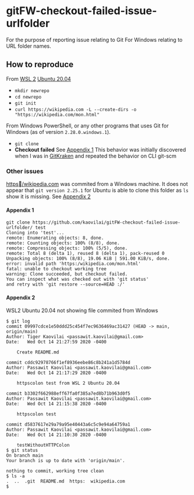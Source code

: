 # gitFW-checkout-failed-issue-urlfolder
For the purpose of reporting issue relating to Git For Windows relating to URL folder names.

## How to reproduce
From [WSL 2](https://docs.microsoft.com/en-us/windows/wsl/install-win10) [Ubuntu 20.04](https://www.microsoft.com/en-us/p/ubuntu-2004-lts/9n6svws3rx71?atc=true&rtc=1&activetab=pivot:overviewtab)
- `mkdir newrepo`
- `cd newrepo`
- `git init`
- `curl https://wikipedia.com -L --create-dirs -o "https://wikipedia.com/mon.html"`

From Windows PowerShell, or any other programs that uses Git for Windows (as of version `2.28.0.windows.1`).
- `git clone`
- **Checkout failed**
See [Appendix 1](https://github.com/kaovilai/gitFW-checkout-failed-issue-urlfolder#Appendix-1)
This behavior was initially discovered when I was in [GitKraken](https://www.gitkraken.com/) and repeated the behavior on CLI git-scm

### Other issues
[https/wikipedia.com](https://github.com/kaovilai/gitFW-checkout-failed-issue-urlfolder/tree/main/https%EF%80%BA/wikipedia.com) was commited from a Windows machine. It does not appear that `git version 2.25.1` for Ubuntu is able to clone this folder as `ls` show it is missing. See [Appendix 2](https://github.com/kaovilai/gitFW-checkout-failed-issue-urlfolder#Appendix-2)

#### Appendix 1
```
git clone https://github.com/kaovilai/gitFW-checkout-failed-issue-urlfolder/ test
Cloning into 'test'...
remote: Enumerating objects: 8, done.
remote: Counting objects: 100% (8/8), done.
remote: Compressing objects: 100% (5/5), done.
remote: Total 8 (delta 1), reused 8 (delta 1), pack-reused 0
Unpacking objects: 100% (8/8), 19.06 KiB | 591.00 KiB/s, done.
error: invalid path 'https:/wikipedia.com/mon.html'
fatal: unable to checkout working tree
warning: Clone succeeded, but checkout failed.
You can inspect what was checked out with 'git status'
and retry with 'git restore --source=HEAD :/'
```

#### Appendix 2
WSL2 Ubuntu 20.04 not showing file commited from Windows
```
$ git log
commit 09997cdce1e50ddd25c454f7ec9636469ac31427 (HEAD -> main, origin/main)
Author: Tiger Kaovilai <passawit.kaovilai@gmail.com>
Date:   Wed Oct 14 21:27:59 2020 -0400

    Create README.md

commit cddc92978766f1ef8936eebe86c8b241a1d5784d
Author: Passawit Kaovilai <passawit.kaovilai@gmail.com>
Date:   Wed Oct 14 21:17:29 2020 -0400

    httpscolon test from WSL 2 Ubuntu 20.04

commit b3302f662988eff67fa0f385a7ed8b71b963d0f5
Author: Passawit Kaovilai <passawit.kaovilai@gmail.com>
Date:   Wed Oct 14 21:15:38 2020 -0400

    httpscolon test

commit d5837617e29a79a95e40443a6c5c9e94a64759a1
Author: Passawit Kaovilai <passawit.kaovilai@gmail.com>
Date:   Wed Oct 14 21:10:30 2020 -0400

    testWithoutHTTPColon
$ git status
On branch main
Your branch is up to date with 'origin/main'.

nothing to commit, working tree clean
$ ls -a
.  ..  .git  README.md  https:  wikipedia.com
$
```
